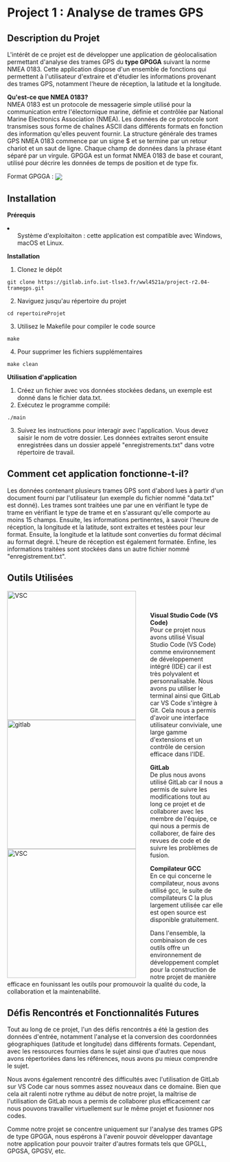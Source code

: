 # Project 1 : Analyse de trames GPS

## Description du Projet
L'intérêt de ce projet est de développer une application de géolocalisation permettant d'analyse des trames GPS du **type GPGGA** suivant la norme NMEA 0183. Cette application dispose d'un ensemble de fonctions qui permettent à l'utilisateur d'extraire et d'étudier les informations provenant des trames GPS, notamment l'heure de réception, la latitude et la longitude.

**Qu'est-ce que NMEA 0183?**
<br/>NMEA 0183 est un protocole de messagerie simple utilisé pour la communication entre l'électornique marine, définie et contrôlée par National Marine Electronics Association (NMEA). Les données de ce protocole sont transmises sous forme de chaînes ASCII dans différents formats en fonction des information qu'elles peuvent fournir. 
La structure générale des trames GPS NMEA 0183 commence par un signe $ et se termine par un retour chariot et un saut de ligne. Chaque champ de données dans la phrase étant séparé par un virgule.
GPGGA est un format NMEA 0183 de base et courant, utilisé pour décrire les données de temps de position et de type fix.

Format GPGGA : 
<img src="https://docs.arduino.cc/static/63d81cb4391da3e616bbcfab7c9d12d8/4ef49/gps-nmea-0183_img01.png" align="center">

## Installation
**Prérequis**
<li>
    <ul>Système d'exploitaiton : cette application est compatible avec Windows, macOS et Linux.</ul>
</li>

**Installation**
1. Clonez le dépôt
```
git clone https://gitlab.info.iut-tlse3.fr/wwl4521a/project-r2.04-tramegps.git
```
2. Naviguez jusqu'au répertoire du projet
```
cd repertoireProjet
```
3. Utilisez le Makefile pour compiler le code source
```
make
```
4. Pour supprimer les fichiers supplémentaires
```
make clean
```
**Utilisation d'application**
1. Créez un fichier avec vos données stockées dedans, un exemple est donné dans le fichier data.txt.
2. Exécutez le programme compilé:
```
./main
```
3. Suivez les instructions pour interagir avec l'application. Vous devez saisir le nom de votre dossier. Les données extraites seront ensuite enregistrées dans un dossier appelé "enregistrements.txt" dans votre répertoire de travail.

## Comment cet application fonctionne-t-il?
Les données contenant plusieurs trames GPS sont d'abord lues à partir d'un document fourni par l'utilisateur (un exemple du fichier nommé "data.txt" est donné). Les trames sont traitées une par une en vérifiant le type de trame en vérifiant le type de trame et en s'assurant qu'elle comporte au moins 15 champs. Ensuite, les informations pertinentes, à savoir l'heure de réception, la longitude et la latitude, sont extraites et testées pour leur format. Ensuite, la longitude et la latitude sont converties du format décimal au format degré. L'heure de réception est également formatée. Enfine, les informations traitées sont stockées dans un autre fichier nommé "enregistrement.txt".

## Outils Utilisées
<img align="left" alt="VSC" width="300px" style="padding-right:30px;" src="https://upload.wikimedia.org/wikipedia/commons/9/9a/Visual_Studio_Code_1.35_icon.svg"/>
<img align="left" alt="gitlab" width="300px" style="padding-right:30px;" src="https://cdn4.iconfinder.com/data/icons/logos-and-brands/512/144_Gitlab_logo_logos-512.png"/>
<img align="left" alt="VSC" width="300px" style="padding-right:30px;" src="https://miro.medium.com/v2/resize:fit:512/1*ucKJplvEklLYDMUMCkax3Q.png"/>
<br/>
<br/>

**Visual Studio Code (VS Code)**<br/>
Pour ce projet nous avons utilisé Visual Studio Code (VS Code) comme environnement de développement intégré (IDE) car il est très polyvalent et personnalisable. Nous avons pu utiliser le terminal ainsi que GitLab car VS Code s'intègre à Git. Cela nous a permis d'avoir une interface utilisateur conviviale, une large gamme d'extensions et un contrôle de cersion efficace dans l'IDE.

**GitLab**<br/>
De plus nous avons utilisé GitLab car il nous a permis de suivre les modifications tout au long ce projet et de collaborer avec les membre de l'équipe, ce qui nous a permis de collaborer, de faire des revues de code et de suivre les problèmes de fusion.

**Compilateur GCC**<br/>
En ce qui concerne le compilateur, nous avons utilisé gcc, le suite de compilateurs C la plus largement utilisée car elle est open source est disponible gratuitement.

Dans l'ensemble, la combinaison de ces outils offre un environnement de développement complet pour la construction de notre projet de manière efficace en founissant les outils pour promouvoir la qualité du code, la collaboration et la maintenabilité.

## Défis Rencontrés et Fonctionnalités Futures
Tout au long de ce projet, l'un des défis rencontrés a été la gestion des données d'entrée, notamment l'analyse et la conversion des coordonnées géographiques (latitude et longitude) dans différents formats. Cependant, avec les ressources fournies dans le sujet ainsi que d'autres que nous avons répertoriées dans les références, nous avons pu mieux comprendre le sujet.

Nous avons également rencontré des difficultés avec l'utilisation de GitLab sur VS Code car nous sommes assez nouveaux dans ce domaine. Bien que cela ait ralenti notre rythme au début de notre projet, la maîtrise de l'utilisation de GitLab nous a permis de collaborer plus efficacement car nous pouvons travailler virtuellement sur le même projet et fusionner nos codes.

Comme notre projet se concentre uniquement sur l'analyse des trames GPS de type GPGGA, nous espérons à l'avenir pouvoir développer davantage notre application pour pouvoir traiter d'autres formats tels que GPGLL, GPGSA, GPGSV, etc.
